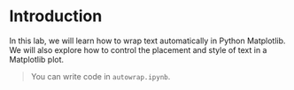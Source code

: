# Introduction

In this lab, we will learn how to wrap text automatically in Python Matplotlib. We will also explore how to control the placement and style of text in a Matplotlib plot.

> You can write code in `autowrap.ipynb`.
